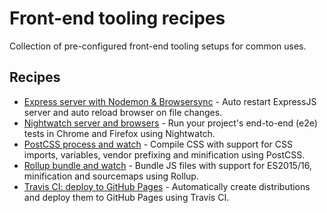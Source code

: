 # Front-end tooling recipes

Collection of pre-configured front-end tooling setups for common uses.


## Recipes

* [Express server with Nodemon & Browsersync](express-with-nodemon-browsersync/) - Auto restart ExpressJS server and auto reload browser on file changes.
* [Nightwatch server and browsers](nightwatch-server-and-browsers/) - Run your project's end-to-end (e2e) tests in Chrome and Firefox using Nightwatch.
* [PostCSS process and watch](postcss-process-and-watch/) - Compile CSS with support for CSS imports, variables, vendor prefixing and minification using PostCSS.
* [Rollup bundle and watch](rollup-bundle-and-watch/) -  Bundle JS files with support for ES2015/16, minification and sourcemaps using Rollup.
* [Travis CI: deploy to GitHub Pages](travis-deploy-to-gh-pages/) - Automatically create distributions and deploy them to GitHub Pages using Travis CI.